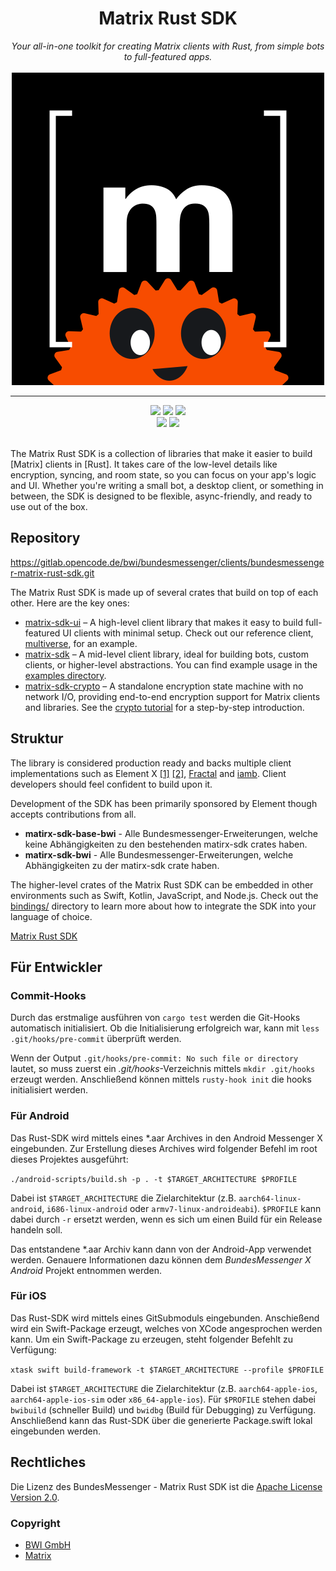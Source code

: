 <h1 align="center">Matrix Rust SDK</h1>
<div align="center">
    <i>Your all-in-one toolkit for creating Matrix clients with Rust, from simple bots to full-featured apps.</i>
    <br/><br/>
    <img src="contrib/logo.svg">
    <br>
    <hr>
    <a href="https://github.com/matrix-org/matrix-rust-sdk/releases">
        <img src="https://img.shields.io/github/v/release/matrix-org/matrix-rust-sdk?style=flat&labelColor=1C2E27&color=66845F&logo=GitHub&logoColor=white"></a>
    <a href="https://crates.io/crates/matrix-sdk/">
        <img src="https://img.shields.io/crates/v/matrix-sdk?style=flat&labelColor=1C2E27&color=66845F&logo=Rust&logoColor=white"></a>
    <a href="https://codecov.io/gh/matrix-org/matrix-rust-sdk">
        <img src="https://img.shields.io/codecov/c/gh/matrix-org/matrix-rust-sdk?style=flat&labelColor=1C2E27&color=66845F&logo=Codecov&logoColor=white"></a>
    <br>
    <a href="https://docs.rs/matrix-sdk/">
        <img src="https://img.shields.io/docsrs/matrix-sdk?style=flat&labelColor=1C2E27&color=66845F&logo=Rust&logoColor=white"></a>
    <a href="https://github.com/matrix-org/matrix-rust-sdk/actions/workflows/ci.yml">
        <img src="https://img.shields.io/github/actions/workflow/status/matrix-org/matrix-rust-sdk/ci.yml?style=flat&labelColor=1C2E27&color=66845F&logo=GitHub%20Actions&logoColor=white"></a>
    <br>
    <br>
</div>


The Matrix Rust SDK is a collection of libraries that make it easier to build
[Matrix] clients in [Rust]. It takes care of the low-level details like encryption,
syncing, and room state, so you can focus on your app's logic and UI. Whether
you're writing a small bot, a desktop client, or something in between, the SDK
is designed to be flexible, async-friendly, and ready to use out of the box.

## Repository

https://gitlab.opencode.de/bwi/bundesmessenger/clients/bundesmessenger-matrix-rust-sdk.git

The Matrix Rust SDK is made up of several crates that build on top of each other. Here are the key ones:

- [matrix-sdk-ui](https://docs.rs/matrix-sdk-ui/latest/matrix_sdk_ui/) – A high-level client library that makes it easy to build
  full-featured UI clients with minimal setup. Check out our reference client,
  [multiverse](https://github.com/matrix-org/matrix-rust-sdk/tree/main/labs/multiverse), for an example.
- [matrix-sdk](https://docs.rs/matrix-sdk/latest/matrix_sdk/) – A mid-level client library, ideal for building bots, custom
  clients, or higher-level abstractions. You can find example usage in the
  [examples directory](https://github.com/matrix-org/matrix-rust-sdk/tree/main/examples).
- [matrix-sdk-crypto](https://docs.rs/matrix-sdk-crypto/latest/matrix_sdk_crypto/) – A standalone encryption state machine with no network I/O,
  providing end-to-end encryption support for Matrix clients and libraries.
  See the [crypto tutorial](https://docs.rs/matrix-sdk-crypto/latest/matrix_sdk_crypto/tutorial/index.html)
  for a step-by-step introduction.

## Struktur

The library is considered production ready and backs multiple client
implementations such as Element X
[[1]](https://github.com/element-hq/element-x-ios)
[[2]](https://github.com/element-hq/element-x-android),
[Fractal](https://gitlab.gnome.org/World/fractal) and [iamb](https://github.com/ulyssa/iamb). Client developers should feel
confident to build upon it.

Development of the SDK has been primarily sponsored by Element though accepts
contributions from all.

* **matirx-sdk-base-bwi** - Alle Bundesmessenger-Erweiterungen, welche keine Abhängigkeiten zu den bestehenden
  matirx-sdk crates haben.
* **matirx-sdk-bwi** - Alle Bundesmessenger-Erweiterungen, welche Abhängigkeiten zu der matirx-sdk crate haben.

The higher-level crates of the Matrix Rust SDK can be embedded in other
environments such as Swift, Kotlin, JavaScript, and Node.js. Check out the
[bindings/](./bindings/) directory to learn more about how to integrate the SDK
into your language of choice.


[Matrix Rust SDK](https://github.com/matrix-org/matrix-rust-sdk)

## Für Entwickler

### Commit-Hooks

Durch das erstmalige ausführen von `cargo test` werden die Git-Hooks automatisch initialisiert.
Ob die Initialisierung erfolgreich war, kann mit `less .git/hooks/pre-commit` überprüft werden.

Wenn der Output `.git/hooks/pre-commit: No such file or directory` lautet, so muss zuerst ein _.git/hooks_-Verzeichnis
mittels `mkdir .git/hooks` erzeugt werden.
Anschließend können mittels `rusty-hook init` die hooks initialisiert werden.

### Für Android

Das Rust-SDK wird mittels eines *.aar Archives in den Android Messenger X eingebunden.
Zur Erstellung dieses Archives wird folgender Befehl im root dieses Projektes ausgeführt:

```./android-scripts/build.sh -p . -t $TARGET_ARCHITECTURE $PROFILE```

Dabei ist `$TARGET_ARCHITECTURE` die Zielarchitektur (z.B. `aarch64-linux-android`, `i686-linux-android` oder
`armv7-linux-androideabi`).
`$PROFILE` kann dabei durch `-r` ersetzt werden, wenn es sich um einen Build für ein Release handeln soll.

Das entstandene *.aar Archiv kann dann von der Android-App verwendet werden.
Genauere Informationen dazu können dem _BundesMessenger X Android_ Projekt entnommen werden.

### Für iOS

Das Rust-SDK wird mittels eines GitSubmoduls eingebunden.
Anschießend wird ein Swift-Package erzeugt, welches von XCode angesprochen werden kann.
Um ein Swift-Package zu erzeugen, steht folgender Befehlt zu Verfügung:

```xtask swift build-framework -t $TARGET_ARCHITECTURE --profile $PROFILE```

Dabei ist `$TARGET_ARCHITECTURE` die Zielarchitektur (z.B. `aarch64-apple-ios`, `aarch64-apple-ios-sim` oder
`x86_64-apple-ios`).
Für `$PROFILE` stehen dabei `bwibuild` (schneller Build) und `bwidbg` (Build für Debugging) zu Verfügung.
Anschließend kann das Rust-SDK über die generierte Package.swift lokal eingebunden werden.

## Rechtliches

Die Lizenz des BundesMessenger - Matrix Rust SDK ist die [Apache License Version 2.0](./LICENSE).

### Copyright

- [BWI GmbH](https://messenger.bwi.de/copyright)
- [Matrix](https://matrix.org/)
